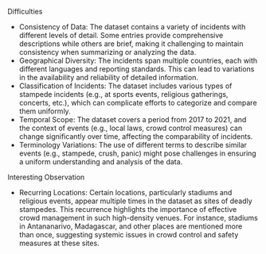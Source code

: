 Difficulties

- Consistency of Data: The dataset contains a variety of incidents with different levels of detail. Some entries provide comprehensive descriptions while others are brief, making it challenging to maintain consistency when summarizing or analyzing the data.
- Geographical Diversity: The incidents span multiple countries, each with different languages and reporting standards. This can lead to variations in the availability and reliability of detailed information.
- Classification of Incidents: The dataset includes various types of stampede incidents (e.g., at sports events, religious gatherings, concerts, etc.), which can complicate efforts to categorize and compare them uniformly.
- Temporal Scope: The dataset covers a period from 2017 to 2021, and the context of events (e.g., local laws, crowd control measures) can change significantly over time, affecting the comparability of incidents.
- Terminology Variations: The use of different terms to describe similar events (e.g., stampede, crush, panic) might pose challenges in ensuring a uniform understanding and analysis of the data.

Interesting Observation

- Recurring Locations: Certain locations, particularly stadiums and religious events, appear multiple times in the dataset as sites of deadly stampedes. This recurrence highlights the importance of effective crowd management in such high-density venues. For instance, stadiums in Antananarivo, Madagascar, and other places are mentioned more than once, suggesting systemic issues in crowd control and safety measures at these sites.
